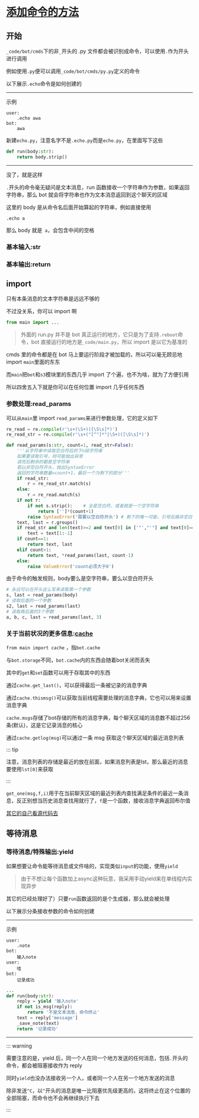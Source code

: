 # [添加命令的方法](https://sch246.com/5-yz_bot/1-cmd.html)

## 开始

`_code/bot/cmds`下的非`_`开头的 .py 文件都会被识别成命令，可以使用`.`作为开头进行调用

例如使用`.py`便可以调用`_code/bot/cmds/py.py`定义的命令

以下展示`.echo`命令是如何创建的

---

示例

```
user:
    .echo awa
bot:
    awa
```

新建`echo.py`，注意名字不是`.echo.py`而是`echo.py`，在里面写下这些

```python title="_code/bot/cmds/echo.py"
def run(body:str):
    return body.strip()
```

---

没了，就是这样

`.`开头的命令毫无疑问是文本消息，run 函数接收一个字符串作为参数，如果返回字符串，那么 bot 就会将字符串也作为文本消息返回到这个聊天的区域

这里的 body 是从命令名后面开始算起的字符串，例如直接使用

```
.echo a
```

那么 body 就是` a`，会包含中间的空格

### 基本输入:str

### 基本输出:return

## import

只有本条消息的文本字符串是远远不够的

不过没关系，你可以 import 啊

```python
from main import ...
```

> 外面的 run.py 并不是 bot 真正运行的地方，它只是为了支持`.reboot`命令，bot 直接运行的地方是`_code/main.py`，所以 import 是以它为基准的

cmds 里的命令都是在 bot 马上要运行阶段才被加载的，所以可以毫无顾忌地 import `main`里面的东东

而`main`把`bot`和`s3`模块里的东西几乎 import 了个遍，也不为啥，就为了方便引用

所以四舍五入下就是你可以在任何位置 import 几乎任何东西

### 参数处理:read_params

可以从`main`里 import `read_params`来进行参数处理，它的定义如下

```python
re_read = re.compile(r'\s+(\S+)([\S\s]*)')
re_read_str = re.compile(r'\s+("[^"]*"|\S+)([\S\s]*)')

def read_params(s:str, count=1, read_str=False):
    '''从字符串中读取空白符后的下n段字符串
    如果要读取引号，则可能抛出异常
    读完后剩余的都是空字符串
    若以非空白符开头，抛出SyntaxError
    返回的字符串数量=count+1，最后一个为剩下的部分'''
    if read_str:
        r = re_read_str.match(s)
    else:
        r = re_read.match(s)
    if not r:
        if not s.strip():    # 全是空白符，或者就是一个空字符串
            return ['']*(count+1)
        raise SyntaxError('需要以空白符开头') # 剩下的唯一可能，引号后接非空白符也会触发
    text, last = r.groups()
    if read_str and len(text)>=2 and text[0] in ['"',"'"] and text[0]==text[1]:
        text = text[1:-1]
    if count==1:
        return text, last
    elif count>1:
        return text, *read_params(last, count-1)
    else:
        raise ValueError('count必须大于0')
```

由于命令的触发规则，body要么是空字符串，要么以空白符开头

```python
# 永远可以在开头这么写来读取第一个参数
s, last = read_params(body)
# 读取后面的一个参数
s2, last = read_params(last)
# 读取再后面的3个参数
a, b, c, last = read_params(last, 3)
```

### 关于当前状况的更多信息:[cache](/_code/bot/cache.py)

`from main import cache` ，指`bot.cache`

与`bot.storage`不同，`bot.cache`内的东西会随着bot关闭而丢失

其中的`get`和`set`函数可以用于存取其中的东西

通过`cache.get_last()`，可以获得最后一条被记录的消息字典

通过`cache.thismsg()`可以获取当前线程需要处理的消息字典，它也可以用来设置消息字典

`cache.msgs`存储了bot存储的所有的消息字典，每个聊天区域的消息数不超过256条(默认)，这是它记录消息的核心

通过`cache.getlog(msg)`可以通过一条 msg 获取这个聊天区域的最近消息列表

::: tip

注意，消息列表的存储是最近的放在前面，如果消息列表是lst，那么最近的消息要使用`lst[0]`来获取

:::

`get_one(msg,f,i)`用于在当前聊天区域的最近列表内查找满足条件的最近一条消息，反正别想当历史消息查找用就行了，`f`是一个函数，接收消息字典返回布尔值

[其它的自己看源代码去](/_code/bot/cache.py)

## 等待消息

### 等待消息/特殊输出:yield

如果想要让命令能等待消息或文件啥的，实现类似`input`的功能，使用`yield`

> 由于不想让每个函数加上async这种玩意，我采用手动yield来在单线程内实现异步

其它的已经处理好了）只要`run`函数返回的是个生成器，那么就会被处理

以下展示分条接收参数的命令如何创建

---

示例

```
user:
    .note
bot:
    输入note
user:
    哇
bot:
    记录成功
```

```python title="_code/bot/cmds/note.py"
...
def run(body:str):
    reply = yield '输入note'
    if not is_msg(reply):
        return '不是文本消息，命令终止'
    text = reply['message']
    _save_note(text)
    return '记录成功'
```

---

::: warning

需要注意的是，yield 后，同一个人在同一个地方发送的任何消息，包括`.`开头的命令，都会被阻塞接收作为 reply

同时`yield`也没办法接收另一个人，或者同一个人在另一个地方发送的消息

除非发送`^C`，以`^`开头的消息是唯一比阻塞优先级更高的，这将终止在这个位置的全部阻塞，而命令也不会再继续执行下去

:::
